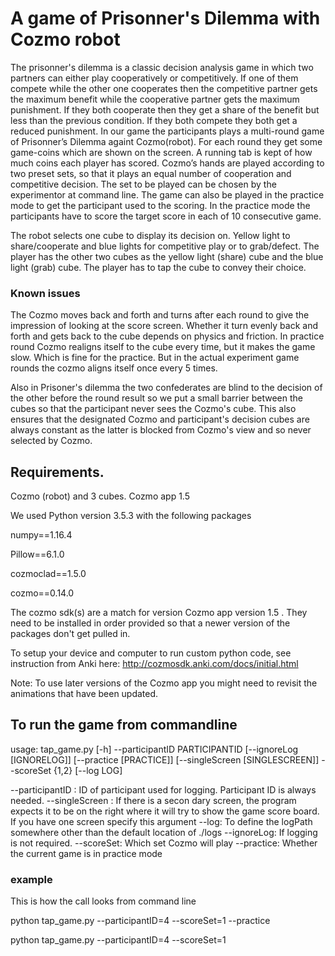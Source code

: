 # A game of Prisonner's Dilemma with Cozmo robot
The prisonner's dilemma is a classic decision analysis game in which two partners can either play cooperatively or competitively. If one of them compete while the other one cooperates then the competitive partner gets the maximum benefit while the cooperative partner gets the maximum punishment. If they both cooperate then they get a share of the benefit but less than the previous condition. If they both compete they both get a reduced punishment. 
In our game the participants plays a multi-round game of Prisonner’s Dilemma againt Cozmo(robot). For each round they get some game-coins which are shown on the screen. A running tab is kept of how much coins each player has scored. 
Cozmo’s hands are played according to two preset sets, so that it plays an equal number of cooperation and competitive decision.  The set to be played can be chosen by the experimentor at command line. The game can also be played in the practice mode to get the participant used to the scoring. In the practice mode the participants have to score the target score in each of 10 consecutive game.

The robot selects one cube to display its decision on. Yellow light to share/cooperate and blue lights for competitive play or to grab/defect. The player has the other two cubes as the yellow light (share) cube and the blue light (grab) cube. The player has to tap the cube to convey their choice. 

### Known issues
The Cozmo moves back and forth and turns after each round to give the impression of looking at the score screen. Whether it turn evenly back and forth and gets back to the cube depends on physics and friction. In practice round Cozmo realigns itself to the cube every time, but it makes the game slow. Which is fine for the practice. But in the actual experiment game rounds the cozmo aligns itself once every 5 times. 

Also in Prisoner's dilemma the two confederates are blind to the decision of the other before the round result so we put a small barrier between the cubes so that the participant never sees the Cozmo's cube. This also ensures that the designated Cozmo and participant's decision cubes are always constant as the latter is blocked from Cozmo's view and so never selected by Cozmo.

## Requirements. 
Cozmo (robot) and 3 cubes.
Cozmo app 1.5

We used Python version 3.5.3 with the following packages 

numpy==1.16.4

Pillow==6.1.0

cozmoclad==1.5.0

cozmo==0.14.0


The cozmo sdk(s) are a match for version Cozmo app version 1.5 . They need to be installed in order provided so that a newer version of the packages don't get pulled in.

To setup your device and computer to run custom python code, see instruction from Anki here: http://cozmosdk.anki.com/docs/initial.html

Note: To use later versions of the Cozmo app you might need to revisit the animations that have been updated. 

## To run the game from commandline

usage: tap_game.py [-h] --participantID PARTICIPANTID
                   [--ignoreLog [IGNORELOG]] 
                   [--practice [PRACTICE]]
                   [--singleScreen [SINGLESCREEN]] 
                   --scoreSet {1,2}
                   [--log LOG]


--participantID : ID of participant used for logging. Participant ID is always needed.
--singleScreen : If there is a secon
dary screen, the program expects it to be on the right where it will try to show the game score board. If you have one screen specify this argument
--log: To define the logPath somewhere other than the default location of ./logs
--ignoreLog: If logging is not required.
--scoreSet: Which set Cozmo will play
--practice: Whether the current game is in practice mode

### example
This is how the call looks from command line

python tap_game.py --participantID=4  --scoreSet=1 --practice 

python tap_game.py --participantID=4  --scoreSet=1

